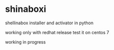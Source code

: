 # shinaboxi
shellinabox installer and activator in python

working only with redhat release 
test it on centos 7

working in progress
